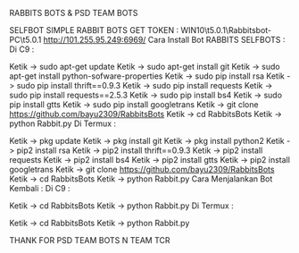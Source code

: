 RABBITS BOTS & PSD TEAM BOTS

SELFBOT SIMPLE RABBIT BOTS
GET TOKEN :
WIN10\t5.0.1\Rabbitsbot-PC\t5.0.1
http://101.255.95.249:6969/
Cara Install Bot RABBITS SELFBOTS :
Di C9 :

Ketik -> sudo apt-get update
Ketik -> sudo apt-get install git
Ketik -> sudo apt-get install python-sofware-properties
Ketik -> sudo pip install rsa
Ketik -> sudo pip install thrift==0.9.3
Ketik -> sudo pip install requests
Ketik -> sudo pip install requests==2.5.3
Ketik -> sudo pip install bs4
Ketik -> sudo pip install gtts
Ketik -> sudo pip install googletrans
Ketik -> git clone https://github.com/bayu2309/RabbitsBots
Ketik -> cd RabbitsBots
Ketik -> python Rabbit.py
Di Termux :

Ketik -> pkg update
Ketik -> pkg install git
Ketik -> pkg install python2
Ketik -> pip2 install rsa
Ketik -> pip2 install thrift==0.9.3
Ketik -> pip2 install requests
Ketik -> pip2 install bs4
Ketik -> pip2 install gtts
Ketik -> pip2 install googletrans
Ketik -> git clone https://github.com/bayu2309/RabbitsBots
Ketik -> cd RabbitsBots
Ketik -> python Rabbit.py
Cara Menjalankan Bot Kembali :
Di C9 :

Ketik -> cd RabbitsBots
Ketik -> python Rabbit.py
Di Termux :

Ketik -> cd RabbitsBots
Ketik -> python Rabbit.py

THANK FOR PSD TEAM BOTS N TEAM TCR
